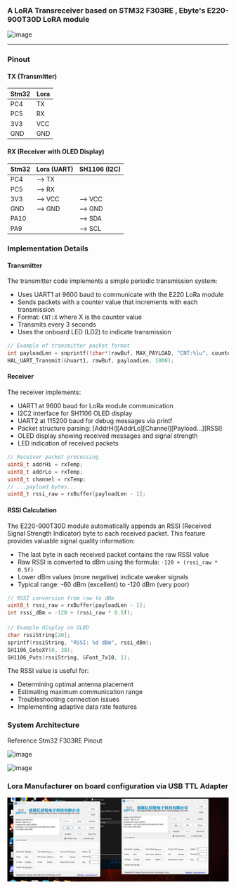 ### A LoRA Transreceiver based on STM32 F303RE , Ebyte's E220-900T30D LoRA module 


![image](https://github.com/user-attachments/assets/253ab9e6-8053-4257-a68e-d75ff93fb6e3)

---

### Pinout 
####  TX (Transmitter)

| Stm32 | Lora |
| ----- | ---- |
| PC4   | TX   |
| PC5   | RX   |
| 3V3   | VCC  |
| GND   | GND  |


#### RX (Receiver with OLED Display)
 
| Stm32 | Lora (UART) | SH1106 (I2C) |
| ----- | ----------- | ------------ |
| PC4   | --> TX      |              |
| PC5   | -->  RX     |              |
| 3V3   | -->  VCC    | -->   VCC    |
| GND   | -->  GND    | -->   GND    |
| PA10  |             | -->   SDA    |
| PA9   |             | -->   SCL    |

### Implementation Details

#### Transmitter
The transmitter code implements a simple periodic transmission system:
- Uses UART1 at 9600 baud to communicate with the E220 LoRa module
- Sends packets with a counter value that increments with each transmission
- Format: `CNT:X` where X is the counter value
- Transmits every 3 seconds
- Uses the onboard LED (LD2) to indicate transmission

```c
// Example of transmitter packet format
int payloadLen = snprintf((char*)rawBuf, MAX_PAYLOAD, "CNT:%lu", counter);
HAL_UART_Transmit(&huart1, rawBuf, payloadLen, 1000);
```

#### Receiver
The receiver implements:
- UART1 at 9600 baud for LoRa module communication
- I2C2 interface for SH1106 OLED display
- UART2 at 115200 baud for debug messages via printf
- Packet structure parsing: [AddrHi][AddrLo][Channel][Payload...][RSSI]
- OLED display showing received messages and signal strength
- LED indication of received packets

```c
// Receiver packet processing
uint8_t addrHi = rxTemp;
uint8_t addrLo = rxTemp;
uint8_t channel = rxTemp;
// ...payload bytes...
uint8_t rssi_raw = rxBuffer[payloadLen - 1];
```

#### RSSI Calculation
The E220-900T30D module automatically appends an RSSI (Received Signal Strength Indicator) byte to each received packet. This feature provides valuable signal quality information:

- The last byte in each received packet contains the raw RSSI value
- Raw RSSI is converted to dBm using the formula: `-120 + (rssi_raw * 0.5f)`
- Lower dBm values (more negative) indicate weaker signals
- Typical range: -60 dBm (excellent) to -120 dBm (very poor)

```c
// RSSI conversion from raw to dBm
uint8_t rssi_raw = rxBuffer[payloadLen - 1];
int rssi_dBm = -120 + (rssi_raw * 0.5f);

// Example display on OLED
char rssiString[20];
sprintf(rssiString, "RSSI: %d dBm", rssi_dBm);
SH1106_GotoXY(0, 30);
SH1106_Puts(rssiString, &Font_7x10, 1);
```

The RSSI value is useful for:
- Determining optimal antenna placement
- Estimating maximum communication range
- Troubleshooting connection issues
- Implementing adaptive data rate features

### System Architecture



Reference Stm32 F303RE Pinout


![image](https://github.com/user-attachments/assets/304af7a9-5176-4494-9e0b-eae45f5861bd)


![image](https://github.com/user-attachments/assets/72418453-109c-4c43-a280-f9bab83e039a)

### Lora Manufacturer on board configuration via USB TTL Adapter

![image](lora_custom_configuration.jpeg)